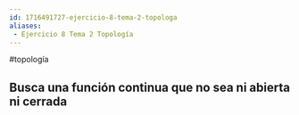 ```yaml
---
id: 1716491727-ejercicio-8-tema-2-topologa
aliases:
 - Ejercicio 8 Tema 2 Topología
---
```


#topología 

## Busca una función continua que no sea ni abierta ni cerrada
